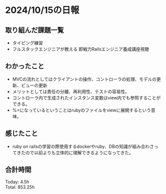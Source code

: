 # 2024/10/15の日報
## 取り組んだ課題一覧
* タイピング練習
* フルスタックエンジニアが教える 即戦力Railsエンジニア養成講座視聴
## わかったこと
*  MVCの流れとしてはクライアントの操作、コントローラの処理、モデルの更新、ビューの更新
  *  メリットとしては責任の分離、再利用性、テストの容易性。
  *  コントローラ内で生成されたインスタンス変数はview内でも参照することができる。
  *  %=になっているということはrubyのファイルをviewに展開するという意味。  
## 感じたこと
 *  ruby on railsの学習の際使用するdockerやruby、DBの知識が組み合わさってきたので以前よりも立体的に理解できるようになってきた。
## 合計時間  
Today: 4.5h<br>
Total: 853.25h
